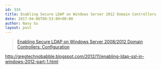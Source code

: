 ```yaml
---
id: 334
title: Enabling Secure LDAP on Windows Server 2012 Domain Controllers
date: 2017-04-06T09:53:09+00:00
author: Navy Su
layout: post
---
```

<blockquote data-secret="oscMdgGQCH" class="wp-embedded-content">
  <p>
    <a href="https://www.petri.com/enable-secure-ldap-windows-server-2008-2012-dc-configuration">Enabling Secure LDAP on Windows Server 2008/2012 Domain Controllers: Configuration</a>
  
</blockquote>



http://gregtechnobabble.blogspot.com/2012/11/enabling-ldap-ssl-in-windows-2012-part-1.html

&nbsp;

&nbsp;
